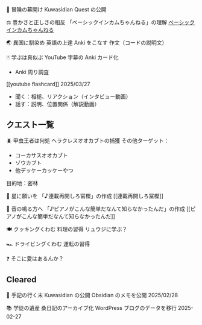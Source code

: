 🌄 冒険の幕開け
Kuwasidian Quest の公開


⚖️ 豊かさと正しさの相反
「ベーシックインカムちゃんねる」の理解
[ベーシックインカムちゃんねる](https://www.youtube.com/@basicincom)


🌏 異国に馴染め
英語の上達
Anki をこなす
作文（コードの説明文）


🃏 学ぶは真似ぶ
YouTube 字幕の Anki カード化
- Anki 周り調査

[[youtube flashcard]]
2025/03/27

- 聞く：相槌、リアクション（インタビュー動画）
- 話す：説明、位置関係（解説動画）



## クエスト一覧

🪲 甲虫王者は何処
ヘラクレスオオカブトの捕獲
その他ターゲット：
- コーカサスオオカブト
- ゾウカブト
- 他デッケーカッケーやつ

目的地：密林


🧞 星に願いを
「♪連載再開しろ冨樫」の作成
[[連載再開しろ冨樫]]


🎹 音の鳴る方へ
「♪ピアノがこんな簡単だなんて知らなかったんだ」の作成
[[ピアノがこんな簡単だなんて知らなかったんだ]]


🍽️ クッキングくわむ
料理の習得
リュウジに学ぶ？


🏎️ ドライビングくわむ
運転の習得


❓ そこに愛はあるんか？


## Cleared

📝 手記の行く末
Kuwasidian の公開
Obsidian のメモを公開
2025/02/28


📚 学徒の遺産
桑日記のアーカイブ化
WordPress ブログのデータを移行
2025-02-27